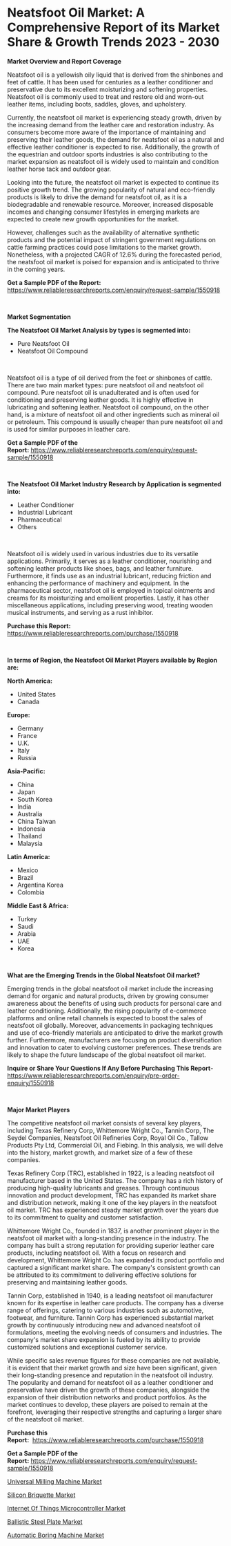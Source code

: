 <p><h1>Neatsfoot Oil Market: A Comprehensive Report of its Market Share & Growth Trends 2023 - 2030</h1></p><p><strong>Market Overview and Report Coverage</strong></p>
<p><p>Neatsfoot oil is a yellowish oily liquid that is derived from the shinbones and feet of cattle. It has been used for centuries as a leather conditioner and preservative due to its excellent moisturizing and softening properties. Neatsfoot oil is commonly used to treat and restore old and worn-out leather items, including boots, saddles, gloves, and upholstery. </p><p>Currently, the neatsfoot oil market is experiencing steady growth, driven by the increasing demand from the leather care and restoration industry. As consumers become more aware of the importance of maintaining and preserving their leather goods, the demand for neatsfoot oil as a natural and effective leather conditioner is expected to rise. Additionally, the growth of the equestrian and outdoor sports industries is also contributing to the market expansion as neatsfoot oil is widely used to maintain and condition leather horse tack and outdoor gear.</p><p>Looking into the future, the neatsfoot oil market is expected to continue its positive growth trend. The growing popularity of natural and eco-friendly products is likely to drive the demand for neatsfoot oil, as it is a biodegradable and renewable resource. Moreover, increased disposable incomes and changing consumer lifestyles in emerging markets are expected to create new growth opportunities for the market.</p><p>However, challenges such as the availability of alternative synthetic products and the potential impact of stringent government regulations on cattle farming practices could pose limitations to the market growth. Nonetheless, with a projected CAGR of 12.6% during the forecasted period, the neatsfoot oil market is poised for expansion and is anticipated to thrive in the coming years.</p></p>
<p><strong>Get a Sample PDF of the Report:</strong> <a href="https://www.reliableresearchreports.com/enquiry/request-sample/1550918">https://www.reliableresearchreports.com/enquiry/request-sample/1550918</a></p>
<p>&nbsp;</p>
<p><strong>Market Segmentation</strong></p>
<p><strong>The Neatsfoot Oil Market Analysis by types is segmented into:</strong></p>
<p><ul><li>Pure Neatsfoot Oil</li><li>Neatsfoot Oil Compound</li></ul></p>
<p>&nbsp;</p>
<p><p>Neatsfoot oil is a type of oil derived from the feet or shinbones of cattle. There are two main market types: pure neatsfoot oil and neatsfoot oil compound. Pure neatsfoot oil is unadulterated and is often used for conditioning and preserving leather goods. It is highly effective in lubricating and softening leather. Neatsfoot oil compound, on the other hand, is a mixture of neatsfoot oil and other ingredients such as mineral oil or petroleum. This compound is usually cheaper than pure neatsfoot oil and is used for similar purposes in leather care.</p></p>
<p><strong>Get a Sample PDF of the Report:</strong>&nbsp;<a href="https://www.reliableresearchreports.com/enquiry/request-sample/1550918">https://www.reliableresearchreports.com/enquiry/request-sample/1550918</a></p>
<p>&nbsp;</p>
<p><strong>The Neatsfoot Oil Market Industry Research by Application is segmented into:</strong></p>
<p><ul><li>Leather Conditioner</li><li>Industrial Lubricant</li><li>Pharmaceutical</li><li>Others</li></ul></p>
<p>&nbsp;</p>
<p><p>Neatsfoot oil is widely used in various industries due to its versatile applications. Primarily, it serves as a leather conditioner, nourishing and softening leather products like shoes, bags, and leather furniture. Furthermore, it finds use as an industrial lubricant, reducing friction and enhancing the performance of machinery and equipment. In the pharmaceutical sector, neatsfoot oil is employed in topical ointments and creams for its moisturizing and emollient properties. Lastly, it has other miscellaneous applications, including preserving wood, treating wooden musical instruments, and serving as a rust inhibitor.</p></p>
<p><strong>Purchase this Report:</strong>&nbsp; <a href="https://www.reliableresearchreports.com/purchase/1550918">https://www.reliableresearchreports.com/purchase/1550918</a></p>
<p>&nbsp;</p>
<p><strong>In terms of Region, the Neatsfoot Oil Market Players available by Region are:</strong></p>
<p>
    <p> <strong> North America: </strong>
        <ul>
            <li>United States</li>
            <li>Canada</li>
        </ul>
        </p> 
    <p> <strong> Europe: </strong>
        <ul>
            <li>Germany</li>
            <li>France</li>
            <li>U.K.</li>
            <li>Italy</li>
            <li>Russia</li>
        </ul>
        </p> 
    <p> <strong> Asia-Pacific: </strong>
        <ul>
            <li>China</li>
            <li>Japan</li>
            <li>South Korea</li>
            <li>India</li>
            <li>Australia</li>
            <li>China Taiwan</li>
            <li>Indonesia</li>
            <li>Thailand</li>
            <li>Malaysia</li>
        </ul>
        </p> 
    <p> <strong> Latin America: </strong>
        <ul>
            <li>Mexico</li>
            <li>Brazil</li>
            <li>Argentina Korea</li>
            <li>Colombia</li>
        </ul>
        </p> 
    <p> <strong> Middle East & Africa: </strong>
        <ul>
            <li>Turkey</li>
            <li>Saudi</li>
            <li>Arabia</li>
            <li>UAE</li>
            <li>Korea</li>
        </ul>
    </p>
    </p>
<p>&nbsp;</p>
<p><strong>What are the Emerging Trends in the Global Neatsfoot Oil market?</strong></p>
<p><p>Emerging trends in the global neatsfoot oil market include the increasing demand for organic and natural products, driven by growing consumer awareness about the benefits of using such products for personal care and leather conditioning. Additionally, the rising popularity of e-commerce platforms and online retail channels is expected to boost the sales of neatsfoot oil globally. Moreover, advancements in packaging techniques and use of eco-friendly materials are anticipated to drive the market growth further. Furthermore, manufacturers are focusing on product diversification and innovation to cater to evolving customer preferences. These trends are likely to shape the future landscape of the global neatsfoot oil market.</p></p>
<p><strong>Inquire or Share Your Questions If Any Before Purchasing This Report</strong>- <a href="https://www.reliableresearchreports.com/enquiry/pre-order-enquiry/1550918">https://www.reliableresearchreports.com/enquiry/pre-order-enquiry/1550918</a></p>
<p>&nbsp;</p>
<p><strong>Major Market Players</strong></p>
<p><p>The competitive neatsfoot oil market consists of several key players, including Texas Refinery Corp, Whittemore Wright Co., Tannin Corp, The Seydel Companies, Neatsfoot Oil Refineries Corp, Royal Oil Co., Tallow Products Pty Ltd, Commercial Oil, and Fiebing. In this analysis, we will delve into the history, market growth, and market size of a few of these companies.</p><p>Texas Refinery Corp (TRC), established in 1922, is a leading neatsfoot oil manufacturer based in the United States. The company has a rich history of producing high-quality lubricants and greases. Through continuous innovation and product development, TRC has expanded its market share and distribution network, making it one of the key players in the neatsfoot oil market. TRC has experienced steady market growth over the years due to its commitment to quality and customer satisfaction.</p><p>Whittemore Wright Co., founded in 1837, is another prominent player in the neatsfoot oil market with a long-standing presence in the industry. The company has built a strong reputation for providing superior leather care products, including neatsfoot oil. With a focus on research and development, Whittemore Wright Co. has expanded its product portfolio and captured a significant market share. The company's consistent growth can be attributed to its commitment to delivering effective solutions for preserving and maintaining leather goods.</p><p>Tannin Corp, established in 1940, is a leading neatsfoot oil manufacturer known for its expertise in leather care products. The company has a diverse range of offerings, catering to various industries such as automotive, footwear, and furniture. Tannin Corp has experienced substantial market growth by continuously introducing new and advanced neatsfoot oil formulations, meeting the evolving needs of consumers and industries. The company's market share expansion is fueled by its ability to provide customized solutions and exceptional customer service.</p><p>While specific sales revenue figures for these companies are not available, it is evident that their market growth and size have been significant, given their long-standing presence and reputation in the neatsfoot oil industry. The popularity and demand for neatsfoot oil as a leather conditioner and preservative have driven the growth of these companies, alongside the expansion of their distribution networks and product portfolios. As the market continues to develop, these players are poised to remain at the forefront, leveraging their respective strengths and capturing a larger share of the neatsfoot oil market.</p></p>
<p><strong>Purchase this Report:</strong>&nbsp;&nbsp;<a href="https://www.reliableresearchreports.com/purchase/1550918">https://www.reliableresearchreports.com/purchase/1550918</a></p>
<p></p>
<p><strong>Get a Sample PDF of the Report:</strong>&nbsp;<a href="https://www.reliableresearchreports.com/enquiry/request-sample/1550918">https://www.reliableresearchreports.com/enquiry/request-sample/1550918</a></p>
<p><p><a href="https://medium.com/@abdulkazi7580/universal-milling-machine-market-trends-and-market-analysis-forecasted-for-period-2023-2030-8001d35b1a54">Universal Milling Machine Market</a></p><p><a href="https://github.com/grishafomin4852/Market-Research-Report-List-1/blob/main/silicon-briquette-market.md">Silicon Briquette Market</a></p><p><a href="https://medium.com/@hugthess010/internet-of-things-microcontroller-market-trends-forecast-and-competitive-analysis-to-2030-aaf5d027e8a1">Internet Of Things Microcontroller Market</a></p><p><a href="https://github.com/abbypearson7765/Market-Research-Report-List-1/blob/main/ballistic-steel-plate-market.md">Ballistic Steel Plate Market</a></p><p><a href="https://medium.com/@ryansai15420/automatic-boring-machine-market-exploring-market-share-market-trends-and-future-growth-a812c8095690">Automatic Boring Machine Market</a></p></p>